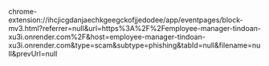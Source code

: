 chrome-extension://ihcjicgdanjaechkgeegckofjjedodee/app/eventpages/block-mv3.html?referrer=null&url=https%3A%2F%2Femployee-manager-tindoan-xu3i.onrender.com%2F&host=employee-manager-tindoan-xu3i.onrender.com&type=scam&subtype=phishing&tabId=null&filename=null&prevUrl=null

